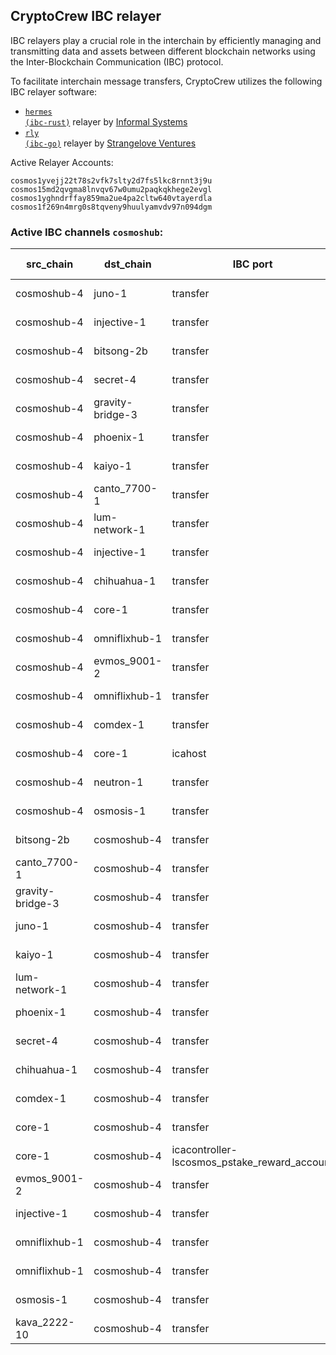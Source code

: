 ## CryptoCrew IBC relayer
IBC relayers play a crucial role in the interchain by efficiently managing and transmitting data and assets between different blockchain networks using the Inter-Blockchain Communication (IBC) protocol.

To facilitate interchain message transfers, CryptoCrew utilizes the following IBC relayer software: 
- <a href="https://github.com/informalsystems/hermes"><code>hermes (ibc-rust)</code></a> relayer by [Informal Systems](https://github.com/informalsystems)
- <a href="https://github.com/cosmos/relayer"><code>rly (ibc-go)</code></a> relayer by [Strangelove Ventures](https://github.com/strangelove-ventures)

Active Relayer Accounts:
```
cosmos1yvejj22t78s2vfk7slty2d7fs5lkc8rnnt3j9u
cosmos15md2qvgma8lnvqv67w0umu2paqkqkhege2evgl
cosmos1yghndrffay859ma2ue4pa2cltw640vtayerdla
cosmos1f269n4mrg0s8tqveny9huulyamvdv97n094dgm
```

### Active IBC channels `cosmoshub`:
| src_chain | dst_chain | IBC port | IBC channel |
| --------------- | --------------- | ------------ | ------------------- |
| cosmoshub-4 | juno-1 | transfer | channel-207 |
| cosmoshub-4 | injective-1 | transfer | channel-220 |
| cosmoshub-4 | bitsong-2b | transfer | channel-229 |
| cosmoshub-4 | secret-4 | transfer | channel-235 |
| cosmoshub-4 | gravity-bridge-3 | transfer | channel-281 |
| cosmoshub-4 | phoenix-1 | transfer | channel-339 |
| cosmoshub-4 | kaiyo-1 | transfer | channel-343 |
| cosmoshub-4 | canto_7700-1 | transfer | channel-358 |
| cosmoshub-4 | lum-network-1 | transfer | channel-566 |
| cosmoshub-4 | injective-1 | transfer | channel-570 |
| cosmoshub-4 | chihuahua-1 | transfer | channel-576 |
| cosmoshub-4 | core-1 | transfer | channel-190 |
| cosmoshub-4 | omniflixhub-1 | transfer | channel-290 |
| cosmoshub-4 | evmos_9001-2 | transfer | channel-292 |
| cosmoshub-4 | omniflixhub-1 | transfer | channel-306 |
| cosmoshub-4 | comdex-1 | transfer | channel-400 |
| cosmoshub-4 | core-1 | icahost | channel-428 |
| cosmoshub-4 | neutron-1 | transfer | channel-569 |
| cosmoshub-4 | osmosis-1 | transfer | channel-141 |
| bitsong-2b | cosmoshub-4 | transfer | channel-1 |
| canto_7700-1 | cosmoshub-4 | transfer | channel-2 |
| gravity-bridge-3 | cosmoshub-4 | transfer | channel-17 |
| juno-1 | cosmoshub-4 | transfer | channel-1 |
| kaiyo-1 | cosmoshub-4 | transfer | channel-0 |
| lum-network-1 | cosmoshub-4 | transfer | channel-12 |
| phoenix-1 | cosmoshub-4 | transfer | channel-0 |
| secret-4 | cosmoshub-4 | transfer | channel-0 |
| chihuahua-1 | cosmoshub-4 | transfer | channel-49 |
| comdex-1 | cosmoshub-4 | transfer | channel-37 |
| core-1 | cosmoshub-4 | transfer | channel-24 |
| core-1 | cosmoshub-4 | icacontroller-lscosmos_pstake_reward_account | channel-53 |
| evmos_9001-2 | cosmoshub-4 | transfer | channel-3 |
| injective-1 | cosmoshub-4 | transfer | channel-1 |
| omniflixhub-1 | cosmoshub-4 | transfer | channel-0 |
| omniflixhub-1 | cosmoshub-4 | transfer | channel-12 |
| osmosis-1 | cosmoshub-4 | transfer | channel-0 |
| kava_2222-10 | cosmoshub-4 | transfer | channel-0 |